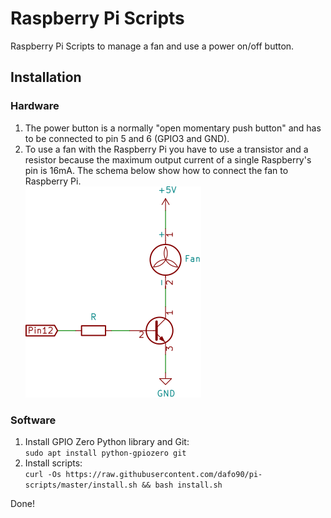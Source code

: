 # Raspberry Pi Scripts

Raspberry Pi Scripts to manage a fan and use a power on/off button.

## Installation

### Hardware

1. The power button is a normally "open momentary push button" and has to be connected to pin 5 and 6 (GPIO3 and GND).
2. To use a fan with the Raspberry Pi you have to use a transistor and a resistor because the maximum output current of a single Raspberry's pin is 16mA. The schema below show how to connect the fan to Raspberry Pi.  
   ![Schema](./fan-connections.svg)

### Software

1. Install GPIO Zero Python library and Git:  
   `sudo apt install python-gpiozero git`
2. Install scripts:  
   `curl -Os https://raw.githubusercontent.com/dafo90/pi-scripts/master/install.sh && bash install.sh`

Done!
